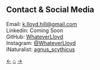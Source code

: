 ## Contact & Social Media

Email: k.lloyd.hill@gmail.com<br/>
Linkedin: Coming Soon<br/>
GitHub: [WhateverLloyd](https://github.com/WhateverLloyd)<br/>
Instagram: [@WhateverLloyd](https://www.instagram.com/whateverlloyd/)<br/>
iNaturalist: [agnus_scythicus](https://www.inaturalist.org/people/agnus_scythicus)<br/>

[&#8592;](../pages/bio)     [&#8962;](../index)     [&#8594;](../pages/cv)
